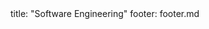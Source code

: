 <frontmatter>
title: "Software Engineering"
footer: footer.md
</frontmatter>

<include src="navbar.md" boilerplate />

<include src="container-inPage-asFlat.md" boilerplate />